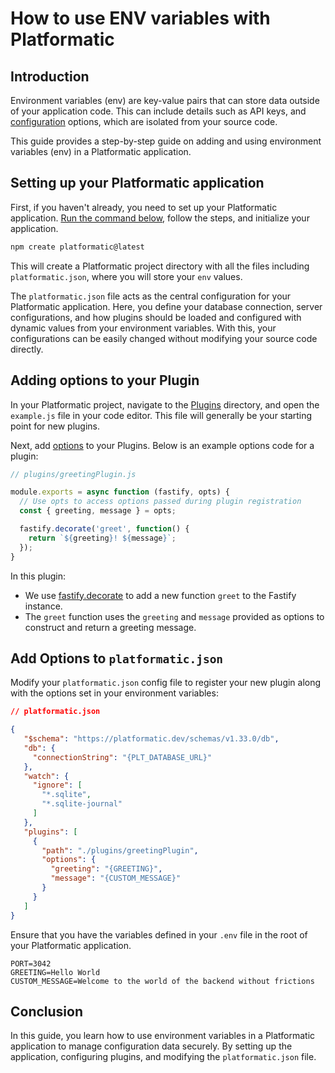 # How to use ENV variables with Platformatic

## Introduction

Environment variables (env) are key-value pairs that can store data outside of your application code. This can include details such as API keys, and [configuration](https://12factor.net/config) options, which are isolated from your source code. 

This guide provides a step-by-step guide on adding and using environment variables (env) in a Platformatic application.  

## Setting up your Platformatic application

First, if you haven't already, you need to set up your Platformatic application. [Run the command below](https://docs.platformatic.dev/docs/getting-started/quick-start-guide/), follow the steps, and initialize your application. 

```bash
npm create platformatic@latest
```

This will create a Platformatic project directory with all the files including `platformatic.json`, where you will store your `env` values.

The `platformatic.json` file acts as the central configuration for your Platformatic application. Here, you define your database connection, server configurations, and how plugins should be loaded and configured with dynamic values from your environment variables. With this, your configurations can be easily changed without modifying your source code directly.

## Adding options to your Plugin 

In your Platformatic project, navigate to the [Plugins](https://fastify.dev/docs/latest/Reference/Plugins/) directory, and open the `example.js` file in your code editor. This file will generally be your starting point for new plugins.

Next, add [options](https://fastify.dev/docs/latest/Reference/Plugins/#plugin-options) to your Plugins. Below is an example options code for a plugin:

```js
// plugins/greetingPlugin.js

module.exports = async function (fastify, opts) {
  // Use opts to access options passed during plugin registration
  const { greeting, message } = opts;

  fastify.decorate('greet', function() {
    return `${greeting}! ${message}`;
  });
}
```

In this plugin: 

- We use [fastify.decorate](https://fastify.dev/docs/latest/Reference/Decorators/#decorators) to add a new function `greet` to the Fastify instance.
- The `greet` function uses the `greeting` and `message` provided as options to construct and return a greeting message.

## Add Options to `platformatic.json`

Modify your `platformatic.json` config file to register your new plugin along with the options set in your environment variables:

```json 
// platformatic.json

{
   "$schema": "https://platformatic.dev/schemas/v1.33.0/db",
   "db": {
     "connectionString": "{PLT_DATABASE_URL}"
   },
   "watch": {
     "ignore": [
       "*.sqlite",
       "*.sqlite-journal"
     ]
   },
   "plugins": [
     {
       "path": "./plugins/greetingPlugin",
       "options": {
         "greeting": "{GREETING}",
         "message": "{CUSTOM_MESSAGE}"
       }
     }
   ]
}
```
Ensure that you have the variables defined in your `.env` file in the root of your Platformatic application.

```text
PORT=3042
GREETING=Hello World
CUSTOM_MESSAGE=Welcome to the world of the backend without frictions
```

## Conclusion 

In this guide, you learn how to use environment variables in a Platformatic application to manage configuration data securely. By setting up the application, configuring plugins, and modifying the `platformatic.json` file.